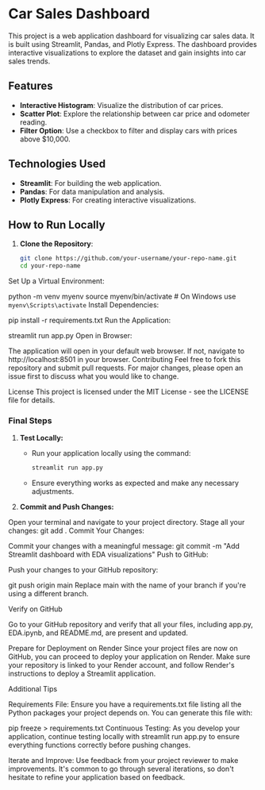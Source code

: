 # Car Sales Dashboard

This project is a web application dashboard for visualizing car sales data. It is built using Streamlit, Pandas, and Plotly Express. The dashboard provides interactive visualizations to explore the dataset and gain insights into car sales trends.

## Features

- **Interactive Histogram**: Visualize the distribution of car prices.
- **Scatter Plot**: Explore the relationship between car price and odometer reading.
- **Filter Option**: Use a checkbox to filter and display cars with prices above $10,000.

## Technologies Used

- **Streamlit**: For building the web application.
- **Pandas**: For data manipulation and analysis.
- **Plotly Express**: For creating interactive visualizations.

## How to Run Locally

1. **Clone the Repository**:
   ```bash
   git clone https://github.com/your-username/your-repo-name.git
   cd your-repo-name
Set Up a Virtual Environment:

python -m venv myenv
source myenv/bin/activate  # On Windows use `myenv\Scripts\activate`
Install Dependencies:

pip install -r requirements.txt
Run the Application:

streamlit run app.py
Open in Browser:

The application will open in your default web browser. If not, navigate to http://localhost:8501 in your browser.
Contributing
Feel free to fork this repository and submit pull requests. For major changes, please open an issue first to discuss what you would like to change.

License
This project is licensed under the MIT License - see the LICENSE file for details.


### Final Steps

1. **Test Locally:**
   - Run your application locally using the command:
     ```bash
     streamlit run app.py
     ```
   - Ensure everything works as expected and make any necessary adjustments.

2. **Commit and Push Changes:**

Open your terminal and navigate to your project directory.
Stage all your changes:
git add .
Commit Your Changes:

Commit your changes with a meaningful message:
git commit -m "Add Streamlit dashboard with EDA visualizations"
Push to GitHub:

Push your changes to your GitHub repository:

git push origin main
Replace main with the name of your branch if you're using a different branch.

Verify on GitHub

Go to your GitHub repository and verify that all your files, including app.py, EDA.ipynb, and README.md, are present and updated.

Prepare for Deployment on Render
Since your project files are now on GitHub, you can proceed to deploy your application on Render. Make sure your repository is linked to your Render account, and follow Render's instructions to deploy a Streamlit application.

Additional Tips

Requirements File: Ensure you have a requirements.txt file listing all the Python packages your project depends on. You can generate this file with:

pip freeze > requirements.txt
Continuous Testing: As you develop your application, continue testing locally with streamlit run app.py to ensure everything functions correctly before pushing changes.

Iterate and Improve: Use feedback from your project reviewer to make improvements. It's common to go through several iterations, so don't hesitate to refine your application based on feedback.